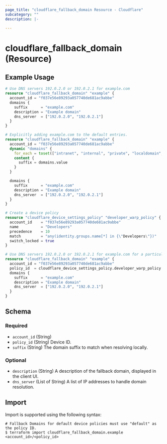 ```yaml
---
page_title: "cloudflare_fallback_domain Resource - Cloudflare"
subcategory: ""
description: |-
  
---
```


# cloudflare_fallback_domain (Resource)



## Example Usage

```terraform
# Use DNS servers 192.0.2.0 or 192.0.2.1 for example.com
resource "cloudflare_fallback_domain" "example" {
  account_id = "f037e56e89293a057740de681ac9abbe"
  domains {
    suffix      = "example.com"
    description = "Example domain"
    dns_server  = ["192.0.2.0", "192.0.2.1"]
  }
}

# Explicitly adding example.com to the default entries.
resource "cloudflare_fallback_domain" "example" {
  account_id = "f037e56e89293a057740de681ac9abbe"
  dynamic "domains" {
    for_each = toset(["intranet", "internal", "private", "localdomain", "domain", "lan", "home", "host", "corp", "local", "localhost", "home.arpa", "invalid", "test"])
    content {
      suffix = domains.value
    }
  }

  domains {
    suffix      = "example.com"
    description = "Example domain"
    dns_server  = ["192.0.2.0", "192.0.2.1"]
  }
}

# Create a device policy
resource "cloudflare_device_settings_policy" "developer_warp_policy" {
  account_id    = "f037e56e89293a057740de681ac9abbe"
  name          = "Developers"
  precedence    = 10
  match         = "any(identity.groups.name[*] in {\"Developers\"})"
  switch_locked = true
}

# Use DNS servers 192.0.2.0 or 192.0.2.1 for example.com for a particular device policy
resource "cloudflare_fallback_domain" "example" {
  account_id = "f037e56e89293a057740de681ac9abbe"
  policy_id  = cloudflare_device_settings_policy.developer_warp_policy.id
  domains {
    suffix      = "example.com"
    description = "Example domain"
    dns_server  = ["192.0.2.0", "192.0.2.1"]
  }
}
```
<!-- schema generated by tfplugindocs -->
## Schema

### Required

- `account_id` (String)
- `policy_id` (String) Device ID.
- `suffix` (String) The domain suffix to match when resolving locally.

### Optional

- `description` (String) A description of the fallback domain, displayed in the client UI.
- `dns_server` (List of String) A list of IP addresses to handle domain resolution.

## Import

Import is supported using the following syntax:

```shell
# Fallback Domains for default device policies must use "default" as the policy ID.
$ terraform import cloudflare_fallback_domain.example <account_id>/<policy_id>
```
